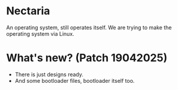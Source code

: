 # Nectaria
An operating system, still operates itself. We are trying to make the operating system via Linux.

# What's new? (Patch 19042025)
- There is just designs ready.
- And some bootloader files, bootloader itself too.
